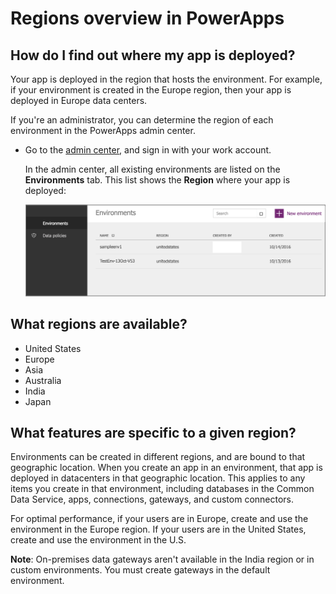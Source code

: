 <properties
	pageTitle="Overview of regions | Microsoft PowerApps"
	description="Regions in PowerApps: where apps are deployed, available regions, features specific to a region"
	services=""
	suite="powerapps"
	documentationCenter="na"
	authors="RickSaling"
	manager="anneta"
	editor=""
	tags=""/>

<tags
   ms.service="powerapps"
   ms.devlang="na"
   ms.topic="article"
   ms.tgt_pltfrm="na"
   ms.workload="na"
   ms.date="02/17/2017"
   ms.author="ricksal"/>

# Regions overview in PowerApps

## How do I find out where my app is deployed?
Your app is deployed in the region that hosts the environment. For example, if your environment is created in the Europe region, then your app is deployed in Europe data centers.

If you're an administrator, you can determine the region of each environment in the PowerApps admin center.

- Go to the [admin center](https://admin.powerapps.com), and sign in with your work account.

	In the admin center, all existing environments are listed on the **Environments** tab. This list shows the **Region** where your app is deployed:

   ![](./media/regions-overview/environment-list.png)

## What regions are available?

- United States
- Europe
- Asia
- Australia
- India
- Japan

## What features are specific to a given region?
Environments can be created in different regions, and are bound to that geographic location. When you create an app in an environment, that app is deployed in datacenters in that geographic location. This applies to any items you create in that environment, including  databases in the Common Data Service, apps, connections, gateways, and custom connectors.

For optimal performance, if your users are in Europe, create and use the environment in the Europe region. If your users are in the United States, create and use the environment in the U.S.

**Note**: On-premises data gateways aren't available in the India region or in custom environments. You must create gateways in the default environment.
